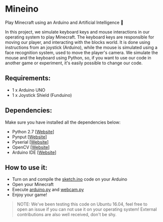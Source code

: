 # Mineino
Play Minecraft using an Arduino and Artificial Intelligence :roller_coaster:

In this project, we simulate keyboard keys and mouse interactions in our operating system to play Minecraft. The keyboard keys are responsible for moving our player, and interacting with the blocks world. It is done using instructions from an joystick (Arduino), while the mouse is simulated using a face recognition system, used to move the player's camera. We simulate the mouse and the keyboard using Python, so, if you want to use our code in another game or experiment, it's easily possible to change our code.

## Requirements:
+ 1 x Arduino UNO
+ 1 x Joystick Shield (Funduino)

## Dependencies:
Make sure you have installed all the dependencies below:
+ Python 2.7 [[Website](https://www.python.org/)]
+ Pynput [[Website](https://pypi.python.org/pypi/pynput)]
+ Pyserial [[Website](https://pypi.python.org/pypi/pyserial)]
+ OpenCV [[Website](https://opencv.org/)]
+ Arduino IDE [[Website](https://www.arduino.cc/en/main/software)]

## How to use it:
+ Turn on and compile the [sketch.ino](https://github.com/fronchetti/Mineino/blob/master/sketch/sketch.ino) code on your Arduino
+ Open your Minecraft
+ Execute [arduino.py](https://github.com/fronchetti/Mineino/blob/master/arduino.py) and [webcam.py](https://github.com/fronchetti/Mineino/blob/master/webcam.py)
+ Enjoy your game!

> NOTE: We've been testing this code on Ubuntu 16.04, feel free to open an issue if you can not use it on your operating system! External contributions are also well received, don't be shy.
